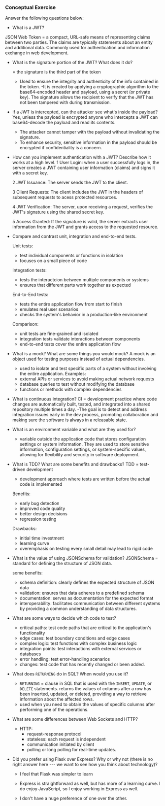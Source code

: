 ### Conceptual Exercise

Answer the following questions below:

- What is a JWT?

JSON Web Token
  = a compact, URL-safe means of representing claims between two parties. The claims are typically statements about an entity and additional data. Commonly used for authentication and information exchange in web development. 

- What is the signature portion of the JWT?  What does it do?

  = the signature is the third part of the token
    - Used to ensure the integrity and authenticity of the info contained in the token. 
    -It is created by applying a cryptographic algorithm to the base64-encoded header and payload, using a secret (or private key). The signature allows the recipient to verify that the JWT has not been tampered with during transmission.

- If a JWT is intercepted, can the attacker see what's inside the payload?
  Yes, unless the payload is encrypted
    anyone who intercepts a JWT can base64-decode the payload and read its contents. 
  - The attacker cannot tamper with the payload without invalidating the signature. 
  - To enhance security, sensitive information in the payload should be encrypted if confidentiality is a concern. 

- How can you implement authentication with a JWT?  Describe how it works at a high level.
  1 User Login: 
    when a user successfully logs in, the server creates a JWT containing user information (claims) and signs it with a secret key. 

  2 JWT Issuance: The server sends the JWT to the client.

  3 Client Requests: The client includes the JWT in the headers of subsequent requests to acess protected resources. 

  4 JWT Verification: The server, upon receiving a request, verifies the JWT's signature using the shared secret key.

  5 Access Granted: If the signature is valid, the server extracts user information from the JWT and grants access to the requested resource. 

- Compare and contrast unit, integration and end-to-end tests.

  Unit tests: 
    - test individual components or functions in isolation
    - focuses on a small piece of code

  Integration tests: 
    - tests the interactcion between multiple components or systems
    - ensures that different parts work together as expected

  End-to-End tests: 
    - tests the entire application flow from start to finish
    - emulates real user scenarios
    - checks the system's behavior in a production-like environment

  Comparison: 
    - unit tests are fine-grained and isolated
    - integration tests validate interactions between components
    - end-to-end tests cover the entire application flow

- What is a mock? What are some things you would mock?
  A mock is an object used for testing purposes instead of actual dependencies.
    - used to isolate and test specific parts of a system without involving the entire application.
  Examples: 
    - external APIs or services to avoid making actual network requests
    - database queries to test without modifying the database
    - functions or methods with complex dependencies

- What is continuous integration?
  CI = development practice where code changes are automatically built, tested, and integrated into a shared repository multiple times a day. 
    -The goal is to detect and address integration issues early in the dev process, promoting collaboration and making sure the software is always in a releasable state. 

- What is an environment variable and what are they used for?
  - variable outside the application code that stores configuration settings or system information. They are used to store sensitive information, configuration settings, or system-specific values, allowing for flexibility and security in software deployment. 

- What is TDD? What are some benefits and drawbacks?
  TDD = test-driven development
    - development approach where tests are written before the actual code is implemented

  Benefits:
    - early bug detection
    - improved code quality
    - better design decisions 
    - regression testing

  Drawbacks: 
    - initial time investment
    - learning curve
    - overemphasis on testing every small detail may lead to rigid code

- What is the value of using JSONSchema for validation?
  JSONSchema = standard for defining the structure of JSON data.

  some benefits: 
    - schema definition: clearly defines the expected structure of JSON data
    - validation: ensures that data adheres to a predefined schema
    - documentation: serves as documentation for the expected format
    - interoperability: facilitates communication between different systems by providing a common understanding of data structures.

- What are some ways to decide which code to test?
  - critical paths: test code paths that are critical to the application's functionality
  - edge cases: test boundary conditions and edge cases
  - complex logic: test functions with complex business logic
  - integration points: test interactions with external services or databases
  - error handling: test error-handling scenarios
  - changes: test code that has recently changed or been added. 

- What does `RETURNING` do in SQL? When would you use it?
  - `RETURNING` = clause in SQL that is used with the `INSERT`, `UPDATE`, or `DELETE` statements.
  returns the values of columns after a row has been inserted, updated, or deleted, providing a way to retrieve information about the affected rows. 
  - used when you need to obtain the values of specific columns after performing one of the operations. 

- What are some differences between Web Sockets and HTTP?
  - HTTP:
    - request-response protocol
    - stateless: each request is independent
    - communication initiated by client
    - polling or long polling for real-time updates. 

- Did you prefer using Flask over Express? Why or why not (there is no right
  answer here --- we want to see how you think about technology)?
  - I feel that Flask was simpler to learn
  - Express is straightforward as well, but has more of a learning curve. 
    I do enjoy JavaScript, so I enjoy working in Express as well. 

  - I don't have a huge preference of one over the other. 